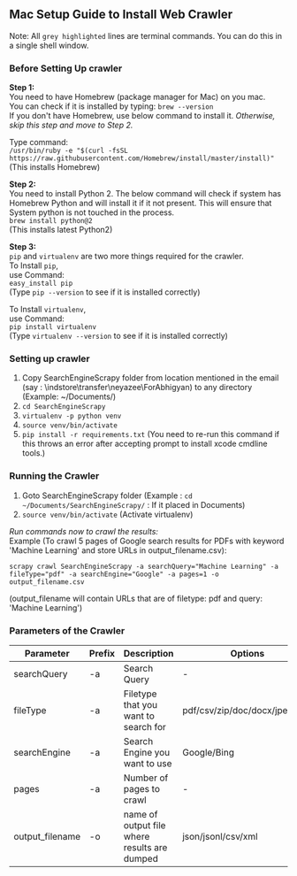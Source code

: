 ## Mac Setup Guide  to Install Web Crawler
  
Note: All `grey highlighted` lines are terminal commands. You can do this in a single shell window.

### Before Setting Up crawler  

**Step 1:**  
You need to have Homebrew (package manager for Mac) on you mac.  
You can check if it is installed by typing: `brew --version`  
If you don't have Homebrew, use below command to install it. _Otherwise, skip this step and move to Step 2._  
    
Type command:  
`/usr/bin/ruby -e "$(curl -fsSL https://raw.githubusercontent.com/Homebrew/install/master/install)"`  
(This installs Homebrew)  
   
**Step 2:**  
You need to install Python 2. The below command will check if system has Homebrew Python and will install it if it not present. This will ensure that System python is not touched in the process.  
`brew install python@2`  
(This installs latest Python2)  
   
**Step 3:**  
`pip` and `virtualenv` are two more things required for the crawler.  
To Install `pip`,  
use Command:  
`easy_install pip`  
(Type `pip --version` to see if it is installed correctly)  
   
To Install `virtualenv`,  
use Command:  
`pip install virtualenv`   
(Type `virtualenv --version` to see if it is installed correctly)  
  
  
### Setting up crawler  
1. Copy SearchEngineScrapy folder from location mentioned in the email (say : \\indstore\transfer\neyazee\ForAbhigyan) to any directory (Example: ~/Documents/)  
2. `cd SearchEngineScrapy`   
3. `virtualenv -p python venv`  
4. `source venv/bin/activate`  
5. `pip install -r requirements.txt`  (You need to re-run this command if this throws an error after accepting prompt to install xcode cmdline tools.)
  
  
### Running the Crawler  
1. Goto SearchEngineScrapy folder  (Example : `cd ~/Documents/SearchEngineScrapy/` : If it placed in Documents)  
2. `source venv/bin/activate` (Activate virtualenv)  
   
  
_Run commands now to crawl the results:_  
Example (To crawl 5 pages of Google search results for PDFs with keyword 'Machine Learning' and store URLs in output_filename.csv):  
   
`scrapy crawl SearchEngineScrapy -a searchQuery="Machine Learning" -a fileType="pdf" -a searchEngine="Google" -a pages=1 -o output_filename.csv`   

(output_filename will contain URLs that are of filetype: pdf and query: 'Machine Learning')
  
### Parameters of the Crawler  
| Parameter       | Prefix | Description                                  | Options                       | Required | Default |
|-----------------|--------|----------------------------------------------|-------------------------------|----------|---------|
| searchQuery     | -a     | Search Query                                 | -                             | Y        | -       |
| fileType        | -a     | Filetype that you want to search for         | pdf/csv/zip/doc/docx/jpeg/png | Y        | -       |
| searchEngine    | -a     | Search Engine you want to use                | Google/Bing                   | N        | Bing    |
| pages           | -a     | Number of pages to crawl                     | -                             | N        | 3       |
| output_filename | -o     | name of output file where results are dumped | json/jsonl/csv/xml            | N        | -       |
